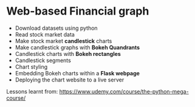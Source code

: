 # Web-based Financial graph

- Download datasets using python
- Read stock market data
- Make stock market **candlestick** charts
- Make candlestick graphs with **Bokeh Quandrants**
- Candlestick charts with **Bokeh rectangles**
- Candlestick segments
- Chart styling
- Embedding Bokeh charts within a **Flask webpage**
- Deploying the chart website to a live server

Lessons learnt from: https://www.udemy.com/course/the-python-mega-course/